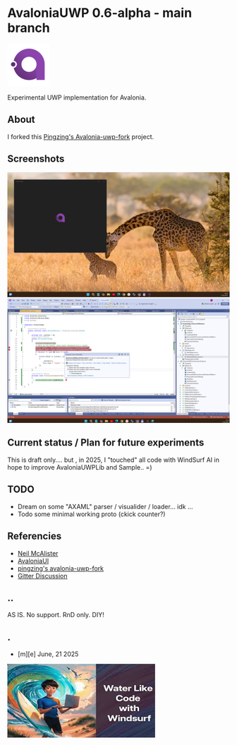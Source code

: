 # AvaloniaUWP 0.6-alpha - main branch

![](Images/logo.png)

Experimental UWP implementation for Avalonia. 


## About

I forked this [Pingzing's Avalonia-uwp-fork](https://github.com/pingzing/avalonia-uwp-fork) project.

## Screenshots
![](Images/sshot01.png)
![](Images/sshot02.png)

## Current status / Plan for future experiments

This is draft only…. but , in 2025, I "touched" all code with WindSurf AI in hope to improve AvaloniaUWPLib and Sample.. =)


## TODO
- Dream on some "AXAML" parser / visualider / loader… idk ...
- Todo some minimal working proto (ckick counter?)

## Referencies
- [Neil McAlister](https://github.com/pingzing)
- [AvaloniaUI](https://github.com/AvaloniaUI)
- [pingzing's avalonia-uwp-fork](https://github.com/pingzing/avalonia-uwp-fork) 
- [Gitter Discussion](https://gitter.im/AvaloniaUI/Avalonia?at=59cd68ff614889d4754ff3c7)

## ..


AS IS. No support. RnD only. DIY!


## .

- [m][e] June, 21 2025 

![](Images/footer.png)